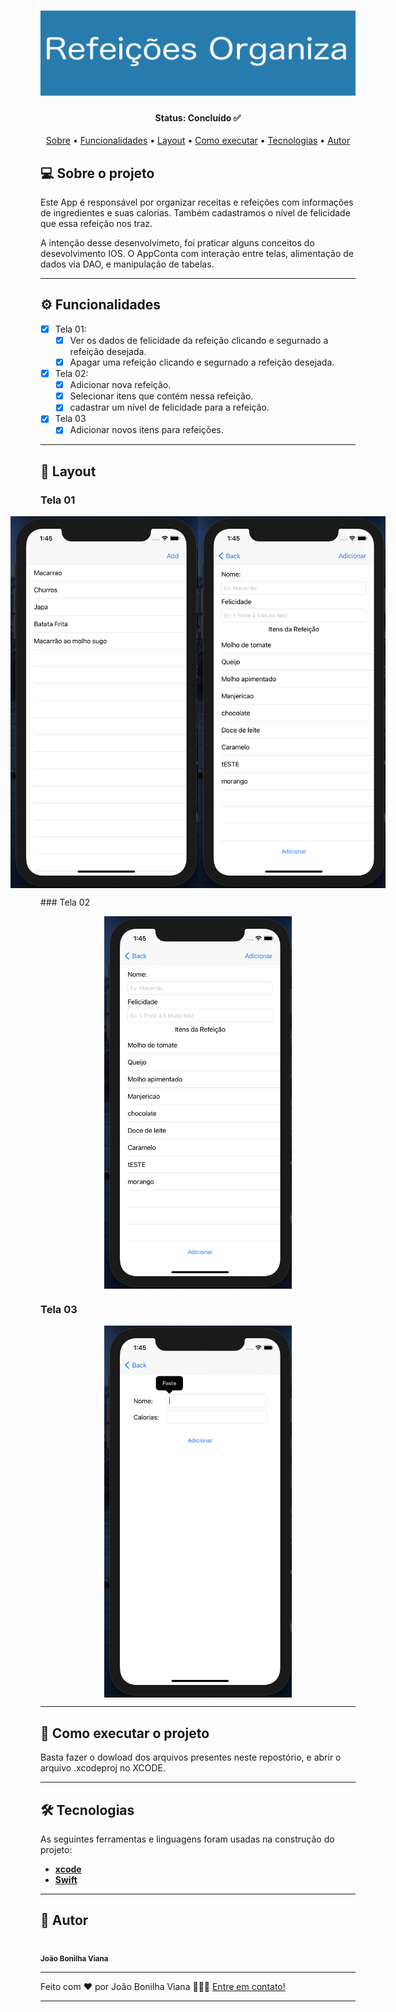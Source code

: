 <h1 align="center">
    <img alt="SensesBanner" title="#RefeiçõesOrganizaBanner" src="./imagens/refeicoesOrganiza.png" />
</h1>

<h4 align="center"> 
	Status: Concluído ✅
</h4>

<p align="center">
 <a href="#-sobre-o-projeto">Sobre</a> •
 <a href="#-funcionalidades">Funcionalidades</a> •
 <a href="#-layout">Layout</a> • 
 <a href="#-como-executar-o-projeto">Como executar</a> • 
 <a href="#-tecnologias">Tecnologias</a> • 
 <a href="#-autor">Autor</a> 
</p>


## 💻 Sobre o projeto

Este App é responsável por organizar receitas e refeições com informações de ingredientes e suas calorias. Também cadastramos o nível de felicidade que essa refeição nos traz.

A intenção desse desenvolvimeto, foi praticar alguns conceitos do desevolvimento IOS. O AppConta com interação entre telas, alimentação de dados via DAO, e manipulação de tabelas.

---

## ⚙️ Funcionalidades

- [x] Tela 01:
  - [x] Ver os dados de felicidade da refeição clicando e segurnado a refeição desejada.
  - [x] Apagar uma refeição clicando e segurnado a refeição desejada.

- [x] Tela 02:
  - [x] Adicionar nova refeição.
  - [x] Selecionar itens que contém nessa refeição.
  - [x] cadastrar um nível de felicidade para a refeição.

- [x] Tela 03
  - [x] Adicionar novos itens para refeições.

---

## 🎨 Layout

### Tela 01

<p align="center" style="display: flex; align-items: flex-start; justify-content: center;">
  <img alt="ROTela1" title="#ROTela1" src="./Imagens/Tela01.png" width="300px">

  <img alt="ROTela2" title="#ROTela2" src="./Imagens/Tela02.png" width="300px">
  
  
</p>
### Tela 02

<p align="center" style="display: flex; align-items: flex-start; justify-content: center;">

  <img alt="ROTela2" title="#ROTela2" src="./Imagens/Tela02.png" width="300px">
  
</p>

### Tela 03

<p align="center" style="display: flex; align-items: flex-start; justify-content: center;">

  <img alt="ROTela3" title="#ROTela3" src="./Imagens/Tela03.png" width="300px">
   
</p>


---

## 🚀 Como executar o projeto

Basta fazer o dowload dos arquivos presentes neste repostório, e abrir o arquivo .xcodeproj no XCODE.

---

## 🛠 Tecnologias

As seguintes ferramentas e linguagens foram usadas na construção do projeto:

-   **[xcode](https://developer.apple.com/xcode/)**
-   **[Swift](https://www.apple.com/br/swift/)**

---

## 🦸 Autor

<a>
 <img style="border-radius: 80%;" src="https://avatars.githubusercontent.com/u/55115296?s=400&u=6452f829d320ab76f7c4dcbbc3e4d88e6601ca0e&v=4" width="100px;" alt=""/>
 <br />
 <sub><b> João Bonilha Viana</b></sub></a>
 <br />

---

Feito com ❤️ por João Bonilha Viana 👨🏼‍💻 [Entre em contato!](https://www.linkedin.com/in/VianaJo1/)

---

